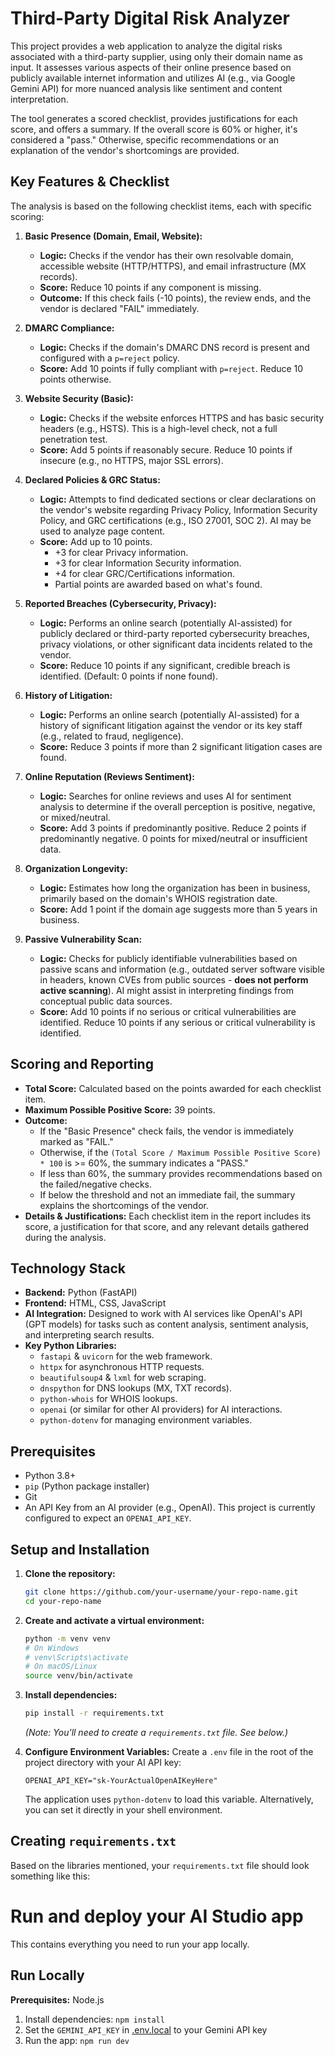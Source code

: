 # Third-Party Digital Risk Analyzer

This project provides a web application to analyze the digital risks associated with a third-party supplier, using only their domain name as input. It assesses various aspects of their online presence based on publicly available internet information and utilizes AI (e.g., via Google Gemini API) for more nuanced analysis like sentiment and content interpretation.

The tool generates a scored checklist, provides justifications for each score, and offers a summary. If the overall score is 60% or higher, it's considered a "pass." Otherwise, specific recommendations or an explanation of the vendor's shortcomings are provided.

## Key Features & Checklist

The analysis is based on the following checklist items, each with specific scoring:

1.  **Basic Presence (Domain, Email, Website):**
    *   **Logic:** Checks if the vendor has their own resolvable domain, accessible website (HTTP/HTTPS), and email infrastructure (MX records).
    *   **Score:** Reduce 10 points if any component is missing.
    *   **Outcome:** If this check fails (-10 points), the review ends, and the vendor is declared "FAIL" immediately.

2.  **DMARC Compliance:**
    *   **Logic:** Checks if the domain's DMARC DNS record is present and configured with a `p=reject` policy.
    *   **Score:** Add 10 points if fully compliant with `p=reject`. Reduce 10 points otherwise.

3.  **Website Security (Basic):**
    *   **Logic:** Checks if the website enforces HTTPS and has basic security headers (e.g., HSTS). This is a high-level check, not a full penetration test.
    *   **Score:** Add 5 points if reasonably secure. Reduce 10 points if insecure (e.g., no HTTPS, major SSL errors).

4.  **Declared Policies & GRC Status:**
    *   **Logic:** Attempts to find dedicated sections or clear declarations on the vendor's website regarding Privacy Policy, Information Security Policy, and GRC certifications (e.g., ISO 27001, SOC 2). AI may be used to analyze page content.
    *   **Score:** Add up to 10 points.
        *   +3 for clear Privacy information.
        *   +3 for clear Information Security information.
        *   +4 for clear GRC/Certifications information.
        *   Partial points are awarded based on what's found.

5.  **Reported Breaches (Cybersecurity, Privacy):**
    *   **Logic:** Performs an online search (potentially AI-assisted) for publicly declared or third-party reported cybersecurity breaches, privacy violations, or other significant data incidents related to the vendor.
    *   **Score:** Reduce 10 points if any significant, credible breach is identified. (Default: 0 points if none found).

6.  **History of Litigation:**
    *   **Logic:** Performs an online search (potentially AI-assisted) for a history of significant litigation against the vendor or its key staff (e.g., related to fraud, negligence).
    *   **Score:** Reduce 3 points if more than 2 significant litigation cases are found.

7.  **Online Reputation (Reviews Sentiment):**
    *   **Logic:** Searches for online reviews and uses AI for sentiment analysis to determine if the overall perception is positive, negative, or mixed/neutral.
    *   **Score:** Add 3 points if predominantly positive. Reduce 2 points if predominantly negative. 0 points for mixed/neutral or insufficient data.

8.  **Organization Longevity:**
    *   **Logic:** Estimates how long the organization has been in business, primarily based on the domain's WHOIS registration date.
    *   **Score:** Add 1 point if the domain age suggests more than 5 years in business.

9.  **Passive Vulnerability Scan:**
    *   **Logic:** Checks for publicly identifiable vulnerabilities based on passive scans and information (e.g., outdated server software visible in headers, known CVEs from public sources - **does not perform active scanning**). AI might assist in interpreting findings from conceptual public data sources.
    *   **Score:** Add 10 points if no serious or critical vulnerabilities are identified. Reduce 10 points if any serious or critical vulnerability is identified.

## Scoring and Reporting

*   **Total Score:** Calculated based on the points awarded for each checklist item.
*   **Maximum Possible Positive Score:** 39 points.
*   **Outcome:**
    *   If the "Basic Presence" check fails, the vendor is immediately marked as "FAIL."
    *   Otherwise, if the `(Total Score / Maximum Possible Positive Score) * 100` is >= 60%, the summary indicates a "PASS."
    *   If less than 60%, the summary provides recommendations based on the failed/negative checks.
    *   If below the threshold and not an immediate fail, the summary explains the shortcomings of the vendor.
*   **Details & Justifications:** Each checklist item in the report includes its score, a justification for that score, and any relevant details gathered during the analysis.

## Technology Stack

*   **Backend:** Python (FastAPI)
*   **Frontend:** HTML, CSS, JavaScript
*   **AI Integration:** Designed to work with AI services like OpenAI's API (GPT models) for tasks such as content analysis, sentiment analysis, and interpreting search results.
*   **Key Python Libraries:**
    *   `fastapi` & `uvicorn` for the web framework.
    *   `httpx` for asynchronous HTTP requests.
    *   `beautifulsoup4` & `lxml` for web scraping.
    *   `dnspython` for DNS lookups (MX, TXT records).
    *   `python-whois` for WHOIS lookups.
    *   `openai` (or similar for other AI providers) for AI interactions.
    *   `python-dotenv` for managing environment variables.

## Prerequisites

*   Python 3.8+
*   `pip` (Python package installer)
*   Git
*   An API Key from an AI provider (e.g., OpenAI). This project is currently configured to expect an `OPENAI_API_KEY`.

## Setup and Installation

1.  **Clone the repository:**
    ```bash
    git clone https://github.com/your-username/your-repo-name.git
    cd your-repo-name
    ```

2.  **Create and activate a virtual environment:**
    ```bash
    python -m venv venv
    # On Windows
    # venv\Scripts\activate
    # On macOS/Linux
    source venv/bin/activate
    ```

3.  **Install dependencies:**
    ```bash
    pip install -r requirements.txt
    ```
    *(Note: You'll need to create a `requirements.txt` file. See below.)*

4.  **Configure Environment Variables:**
    Create a `.env` file in the root of the project directory with your AI API key:
    ```
    OPENAI_API_KEY="sk-YourActualOpenAIKeyHere"
    ```
    The application uses `python-dotenv` to load this variable. Alternatively, you can set it directly in your shell environment.

## Creating `requirements.txt`

Based on the libraries mentioned, your `requirements.txt` file should look something like this:


# Run and deploy your AI Studio app

This contains everything you need to run your app locally.

## Run Locally

**Prerequisites:**  Node.js


1. Install dependencies:
   `npm install`
2. Set the `GEMINI_API_KEY` in [.env.local](.env.local) to your Gemini API key
3. Run the app:
   `npm run dev`
